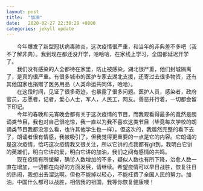 ```yaml
--- 
layout: post
title:  "加油"
date:   2020-02-27 22:30:29 +0800
categories: jekyll update  
---
```


&emsp;&emsp;今年爆发了新型冠状病毒肺炎，这次疫情很严重，和当年的非典差不多吧（我不了解非典）。我到现在都还没开学，哈哈哈，在家线上学习，全国都延迟开学了。  
&emsp;&emsp;我们没有感染的人全都待在家里，防止被感染，湖北很严重，他们封城隔离了，是真的很严重。有很多城市的医护专家去湖北支援，还寄过去很多物资，还有其他国家也捐赠了医务用品（人类命运共同体，哈哈）。  
&emsp;&emsp;在这段时间，见证了很多奇迹，也暴露了很多问题。医护人员，感染者，政府官员，志愿者，记者，爱心人士，军人，人民工，网友。善恶并行着，一切都会留下印记。  
&emsp;&emsp;今年的春晚和元宵晚会都有关于这次疫情的节目，而我观看得最多的竟然是朗诵类节目，我也对自己很吃惊，我一直以为我不喜欢这类节目（毕竟每次学校的朗诵类节目我都没怎么看，也许其他学生也一样）。但这次的，我居然完整的看下去了，朗诵者很有情感，我被吸引了，但我觉得更重要的一点是它的内容。它朗诵的是这次疫情，恰巧这次疫情我又很关注，所以它讲的点我都有git到，我明白它讲的英雄们，明白它讲的爱，明白它讲的加油，我们之间有感情的共鸣。  
&emsp;&emsp;现在疫情有所缓解，确诊人数增加的不多，疑似人数也有所下降，治愈人数一直在增加，一切都在向好的方面发展，请继续。希望疫情可以早日战胜，恢复往日的热闹，我想出去溜达啊。但也不能掉以轻心，不能枉费了全国人民的努力。加油，中国什么都可以战胜，相信我的祖国，我等你恢复健康噢！  


[jekyll-docs]: https://jekyllrb.com/docs/home
[jekyll-gh]:   https://github.com/jekyll/jekyll
[jekyll-talk]: https://talk.jekyllrb.com/
